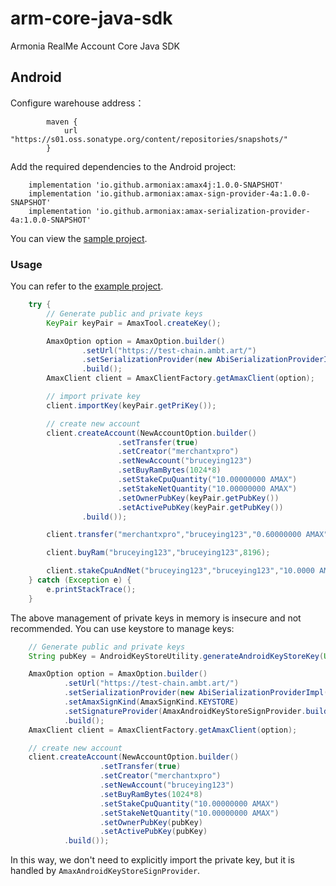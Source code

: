 # arm-core-java-sdk
Armonia RealMe Account Core Java SDK


## Android
Configure warehouse address：
```
        maven {
            url "https://s01.oss.sonatype.org/content/repositories/snapshots/"
        }
```

Add the required dependencies to the Android project:

```
    implementation 'io.github.armoniax:amax4j:1.0.0-SNAPSHOT'
    implementation 'io.github.armoniax:amax-sign-provider-4a:1.0.0-SNAPSHOT'
    implementation 'io.github.armoniax:amax-serialization-provider-4a:1.0.0-SNAPSHOT'
```

You can view the [sample project](https://github.com/arcticfox88/arm-core-java-sdk/tree/main/AmaxExample).


###  Usage

You can refer to the [example project](https://github.com/arcticfox88/arm-core-java-sdk/tree/main/AmaxExample).

```java
    try {
        // Generate public and private keys
        KeyPair keyPair = AmaxTool.createKey();

        AmaxOption option = AmaxOption.builder()
                .setUrl("https://test-chain.ambt.art/")
                .setSerializationProvider(new AbiSerializationProviderImpl())
                .build();
        AmaxClient client = AmaxClientFactory.getAmaxClient(option);

        // import private key
        client.importKey(keyPair.getPriKey());

        // create new account
        client.createAccount(NewAccountOption.builder()
                        .setTransfer(true)
                        .setCreator("merchantxpro")
                        .setNewAccount("bruceying123")
                        .setBuyRamBytes(1024*8)
                        .setStakeCpuQuantity("10.00000000 AMAX")
                        .setStakeNetQuantity("10.00000000 AMAX")
                        .setOwnerPubKey(keyPair.getPubKey())
                        .setActivePubKey(keyPair.getPubKey())
                .build());

        client.transfer("merchantxpro","bruceying123","0.60000000 AMAX","this is test!");

        client.buyRam("bruceying123","bruceying123",8196);

        client.stakeCpuAndNet("bruceying123","bruceying123","10.0000 AMAX","10.0000 AMAX",true);
    } catch (Exception e) {
        e.printStackTrace();
    }
```

The above management of private keys in memory is insecure and not recommended. You can use keystore to manage keys:

```java
    // Generate public and private keys
    String pubKey = AndroidKeyStoreUtility.generateAndroidKeyStoreKey(UUID.randomUUID().toString());

    AmaxOption option = AmaxOption.builder()
            .setUrl("https://test-chain.ambt.art/")
            .setSerializationProvider(new AbiSerializationProviderImpl())
            .setAmaxSignKind(AmaxSignKind.KEYSTORE)
            .setSignatureProvider(AmaxAndroidKeyStoreSignProvider.builder().build())
            .build();
    AmaxClient client = AmaxClientFactory.getAmaxClient(option);

    // create new account
    client.createAccount(NewAccountOption.builder()
                    .setTransfer(true)
                    .setCreator("merchantxpro")
                    .setNewAccount("bruceying123")
                    .setBuyRamBytes(1024*8)
                    .setStakeCpuQuantity("10.00000000 AMAX")
                    .setStakeNetQuantity("10.00000000 AMAX")
                    .setOwnerPubKey(pubKey)
                    .setActivePubKey(pubKey)
            .build());
```

In this way, we don't need to explicitly import the private key, but it is handled by `AmaxAndroidKeyStoreSignProvider`.